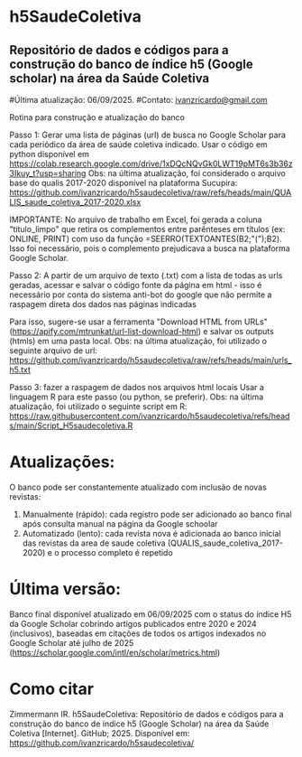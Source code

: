 # h5SaudeColetiva
## Repositório de dados e códigos para a construção do banco de índice h5 (Google scholar) na área da Saúde Coletiva

#Última atualização: 06/09/2025. #Contato: ivanzricardo@gmail.com

Rotina para construção e atualização do banco

Passo 1: Gerar uma lista de páginas (url) de busca no Google Scholar para cada periódico da área de saúde coletiva indicado.
Usar o código em python disponível em https://colab.research.google.com/drive/1xDQcNQvGk0LWT19pMT6s3b36z3Ikuy_t?usp=sharing
Obs: na última atualização, foi considerado o arquivo base do qualis 2017-2020 disponível na plataforma Sucupira: https://github.com/ivanzricardo/h5saudecoletiva/raw/refs/heads/main/QUALIS_saude_coletiva_2017-2020.xlsx

IMPORTANTE: No arquivo de trabalho em Excel, foi gerada a coluna "titulo_limpo" que retira os complementos entre parênteses em títulos (ex: ONLINE, PRINT) com uso da função =SEERRO(TEXTOANTES(B2;"(");B2). Isso foi necessário, pois o complemento prejudicava a busca na plataforma Google Scholar.

Passo 2: A partir de um arquivo de texto (.txt) com a lista de todas as urls geradas, acessar e salvar o código fonte da página em html - isso é necessário por conta do sistema anti-bot do google que não permite a raspagem direta dos dados nas páginas indicadas

Para isso, sugere-se usar a ferramenta "Download HTML from URLs" (https://apify.com/mtrunkat/url-list-download-html) e salvar os outputs (htmls) em uma pasta local.
Obs: na última atualização, foi utilizado o seguinte arquivo de url: https://github.com/ivanzricardo/h5saudecoletiva/raw/refs/heads/main/urls_h5.txt

Passo 3: fazer a raspagem de dados nos arquivos html locais
Usar a linguagem R para este passo (ou python, se preferir). 
Obs: na última atualização, foi utilizado o seguinte script em R: https://raw.githubusercontent.com/ivanzricardo/h5saudecoletiva/refs/heads/main/Script_H5saudecoletiva.R

# Atualizações: 
O banco pode ser constantemente atualizado com inclusão de novas revistas:
1) Manualmente (rápido): cada registro pode ser adicionado ao banco final após consulta manual na página da Google schoolar
2) Automatizado (lento): cada revista nova é adicionada ao banco inicial das revistas da area de saude coletiva (QUALIS_saude_coletiva_2017-2020) e o processo completo é repetido

# Última versão:
Banco final disponível atualizado em 06/09/2025 com o status do índice H5 da Google Scholar cobrindo artigos publicados entre 2020 e 2024 (inclusivos), baseadas em citações de todos os artigos indexados no Google Scholar até julho de 2025 (https://scholar.google.com/intl/en/scholar/metrics.html)

# Como citar
Zimmermann IR. h5SaudeColetiva: Repositório de dados e códigos para a construção do banco de índice h5 (Google Scholar) na área da Saúde Coletiva [Internet]. GitHub; 2025. Disponível em: https://github.com/ivanzricardo/h5saudecoletiva/

